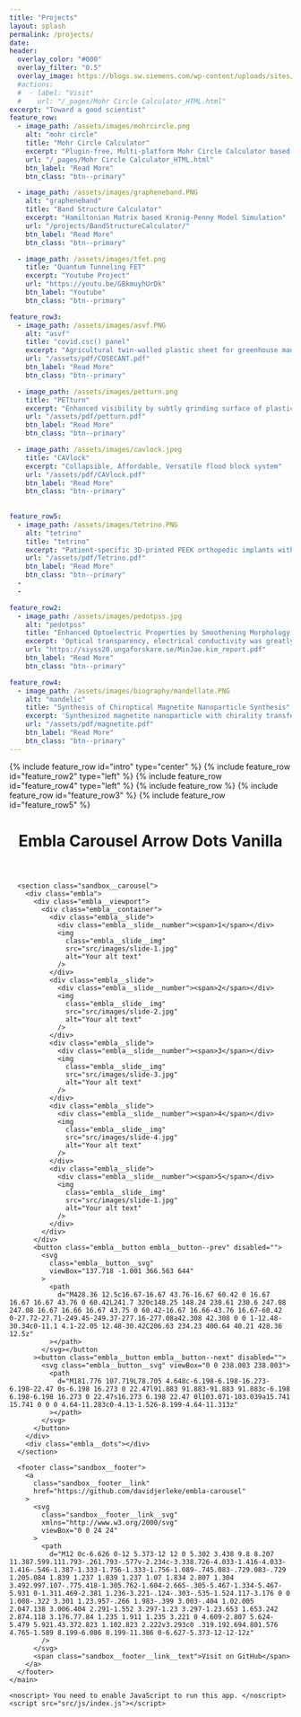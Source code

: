 ```yaml
---
title: "Projects"
layout: splash
permalink: /projects/
date: 
header:
  overlay_color: "#000"
  overlay_filter: "0.5"
  overlay_image: https://blogs.sw.siemens.com/wp-content/uploads/sites/14/2019/12/materials-1110x710.jpg
  #actions:
  #  - label: "Visit"
  #    url: "/_pages/Mohr Circle Calculator_HTML.html"
excerpt: "Toward a good scientist"
feature_row:
  - image_path: /assets/images/mohrcircle.png
    alt: "mohr circle"
    title: "Mohr Circle Calculator"
    excerpt: "Plugin-free, Multi-platform Mohr Circle Calculator based on HTML"
    url: "/_pages/Mohr Circle Calculator_HTML.html"
    btn_label: "Read More"
    btn_class: "btn--primary"

  - image_path: /assets/images/grapheneband.PNG
    alt: "grapheneband"
    title: "Band Structure Calculator"
    excerpt: "Hamiltonian Matrix based Kronig-Penny Model Simulation"
    url: "/projects/BandStructureCalculator/"
    btn_label: "Read More"
    btn_class: "btn--primary"

  - image_path: /assets/images/tfet.png
    title: "Quantum Tunneling FET"
    excerpt: "Youtube Project"
    url: "https://youtu.be/GBkmuyhUrDk"
    btn_label: "Youtube"
    btn_class: "btn--primary"

feature_row3:
  - image_path: /assets/images/asvf.PNG
    alt: "asvf"
    title: "covid.csc() panel"
    excerpt: "Agricultural twin-walled plastic sheet for greenhouse made from covid-19 shields"
    url: "/assets/pdf/COSECANT.pdf"
    btn_label: "Read More"
    btn_class: "btn--primary"

  - image_path: /assets/images/petturn.png
    title: "PETturn"
    excerpt: "Enhanced visibility by subtly grinding surface of plastic bottle"
    url: "/assets/pdf/petturn.pdf"
    btn_label: "Read More"
    btn_class: "btn--primary"

  - image_path: /assets/images/cavlock.jpeg
    title: "CAVlock"
    excerpt: "Collapsible, Affordable, Versatile flood block system"
    url: "/assets/pdf/CAVlock.pdf"
    btn_label: "Read More"
    btn_class: "btn--primary"
    
    
feature_row5:
  - image_path: /assets/images/tetrino.PNG
    alt: "tetrino"
    title: "tetrino"
    excerpt: "Patient-specific 3D-printed PEEK orthopedic implants with enhanced mechanical strength"
    url: "/assets/pdf/Tetrino.pdf"
    btn_label: "Read More"
    btn_class: "btn--primary"
  -
  -

feature_row2:
  - image_path: /assets/images/pedotpss.jpg
    alt: "pedotpss"
    title: "Enhanced Optoelectric Properties by Smoothening Morphology of PEDOT:PSS Thin Film by Hot-casting"
    excerpt: 'Optical transparency, electrical conductivity was greatly enhanced by applying hot-casting to fabrication of PEDOT:PSS thin film. The enhancements were attributed to interconnected-core network formation, which was observed via AFM imaging.'
    url: "https://siyss20.ungaforskare.se/MinJae.kim_report.pdf"
    btn_label: "Read More"
    btn_class: "btn--primary"

feature_row4:
  - image_path: /assets/images/biography/mandellate.PNG
    alt: "mandelic"
    title: "Synthesis of Chiroptical Magnetite Nanoparticle Synthesis"
    excerpt: 'Synthesized magnetite nanoparticle with chirality transferred by mandelic acid.'
    url: "/assets/pdf/magnetite.pdf"
    btn_label: "Read More"
    btn_class: "btn--primary"
---
```


{% include feature_row id="intro" type="center" %}
{% include feature_row id="feature_row2" type="left" %}
{% include feature_row id="feature_row4" type="left" %}
{% include feature_row %}
{% include feature_row id="feature_row3" %}
{% include feature_row id="feature_row5" %}


<!DOCTYPE html>
<html lang="en" class="theme-dark">
  <head>
    <meta charset="utf-8" />
    <meta
      name="viewport"
      content="width=device-width, initial-scale=1, shrink-to-fit=no"
    />
    <title>Embla Carousel Arrow Dots Vanilla</title>
  </head>

  <body>
    <main class="sandbox">
      <header>
        <h1 class="sandbox__header">Embla Carousel Arrow Dots Vanilla</h1>
      </header>

      <section class="sandbox__carousel">
        <div class="embla">
          <div class="embla__viewport">
            <div class="embla__container">
              <div class="embla__slide">
                <div class="embla__slide__number"><span>1</span></div>
                <img
                  class="embla__slide__img"
                  src="src/images/slide-1.jpg"
                  alt="Your alt text"
                />
              </div>
              <div class="embla__slide">
                <div class="embla__slide__number"><span>2</span></div>
                <img
                  class="embla__slide__img"
                  src="src/images/slide-2.jpg"
                  alt="Your alt text"
                />
              </div>
              <div class="embla__slide">
                <div class="embla__slide__number"><span>3</span></div>
                <img
                  class="embla__slide__img"
                  src="src/images/slide-3.jpg"
                  alt="Your alt text"
                />
              </div>
              <div class="embla__slide">
                <div class="embla__slide__number"><span>4</span></div>
                <img
                  class="embla__slide__img"
                  src="src/images/slide-4.jpg"
                  alt="Your alt text"
                />
              </div>
              <div class="embla__slide">
                <div class="embla__slide__number"><span>5</span></div>
                <img
                  class="embla__slide__img"
                  src="src/images/slide-1.jpg"
                  alt="Your alt text"
                />
              </div>
            </div>
          </div>
          <button class="embla__button embla__button--prev" disabled="">
            <svg
              class="embla__button__svg"
              viewBox="137.718 -1.001 366.563 644"
            >
              <path
                d="M428.36 12.5c16.67-16.67 43.76-16.67 60.42 0 16.67 16.67 16.67 43.76 0 60.42L241.7 320c148.25 148.24 230.61 230.6 247.08 247.08 16.67 16.66 16.67 43.75 0 60.42-16.67 16.66-43.76 16.67-60.42 0-27.72-27.71-249.45-249.37-277.16-277.08a42.308 42.308 0 0 1-12.48-30.34c0-11.1 4.1-22.05 12.48-30.42C206.63 234.23 400.64 40.21 428.36 12.5z"
              ></path>
            </svg></button
          ><button class="embla__button embla__button--next" disabled="">
            <svg class="embla__button__svg" viewBox="0 0 238.003 238.003">
              <path
                d="M181.776 107.719L78.705 4.648c-6.198-6.198-16.273-6.198-22.47 0s-6.198 16.273 0 22.47l91.883 91.883-91.883 91.883c-6.198 6.198-6.198 16.273 0 22.47s16.273 6.198 22.47 0l103.071-103.039a15.741 15.741 0 0 0 4.64-11.283c0-4.13-1.526-8.199-4.64-11.313z"
              ></path>
            </svg>
          </button>
        </div>
        <div class="embla__dots"></div>
      </section>

      <footer class="sandbox__footer">
        <a
          class="sandbox__footer__link"
          href="https://github.com/davidjerleke/embla-carousel"
        >
          <svg
            class="sandbox__footer__link__svg"
            xmlns="http://www.w3.org/2000/svg"
            viewBox="0 0 24 24"
          >
            <path
              d="M12 0c-6.626 0-12 5.373-12 12 0 5.302 3.438 9.8 8.207 11.387.599.111.793-.261.793-.577v-2.234c-3.338.726-4.033-1.416-4.033-1.416-.546-1.387-1.333-1.756-1.333-1.756-1.089-.745.083-.729.083-.729 1.205.084 1.839 1.237 1.839 1.237 1.07 1.834 2.807 1.304 3.492.997.107-.775.418-1.305.762-1.604-2.665-.305-5.467-1.334-5.467-5.931 0-1.311.469-2.381 1.236-3.221-.124-.303-.535-1.524.117-3.176 0 0 1.008-.322 3.301 1.23.957-.266 1.983-.399 3.003-.404 1.02.005 2.047.138 3.006.404 2.291-1.552 3.297-1.23 3.297-1.23.653 1.653.242 2.874.118 3.176.77.84 1.235 1.911 1.235 3.221 0 4.609-2.807 5.624-5.479 5.921.43.372.823 1.102.823 2.222v3.293c0 .319.192.694.801.576 4.765-1.589 8.199-6.086 8.199-11.386 0-6.627-5.373-12-12-12z"
            />
          </svg>
          <span class="sandbox__footer__link__text">Visit on GitHub</span>
        </a>
      </footer>
    </main>

    <noscript> You need to enable JavaScript to run this app. </noscript>
    <script src="src/js/index.js"></script>
  </body>
</html>
